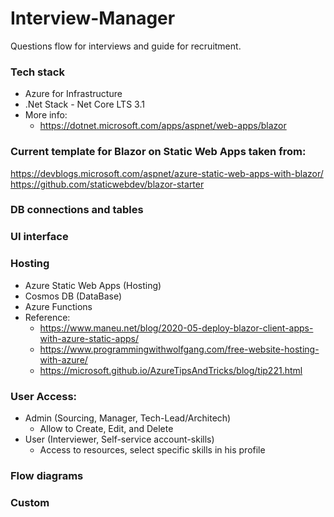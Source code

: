 # Interview-Manager
Questions flow for interviews and guide for recruitment.

### Tech stack 
* Azure for Infrastructure 
* .Net Stack - Net Core LTS 3.1
* More info:
    * https://dotnet.microsoft.com/apps/aspnet/web-apps/blazor

### Current template for Blazor on Static Web Apps taken from:
https://devblogs.microsoft.com/aspnet/azure-static-web-apps-with-blazor/
https://github.com/staticwebdev/blazor-starter

### DB connections and tables 


###	UI interface

###	Hosting 
* Azure Static Web Apps (Hosting)
* Cosmos DB (DataBase)
* Azure Functions 
* Reference: 
    * https://www.maneu.net/blog/2020-05-deploy-blazor-client-apps-with-azure-static-apps/
    * https://www.programmingwithwolfgang.com/free-website-hosting-with-azure/
    * https://microsoft.github.io/AzureTipsAndTricks/blog/tip221.html


###	User Access:
* Admin (Sourcing, Manager, Tech-Lead/Architech)
    * Allow to Create, Edit, and Delete
* User (Interviewer, Self-service account-skills)
    * Access to resources, select specific skills in his profile


###	Flow diagrams



### Custom 

